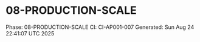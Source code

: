 # 08-PRODUCTION-SCALE
Phase: 08-PRODUCTION-SCALE
CI: CI-AP001-007
Generated: Sun Aug 24 22:41:07 UTC 2025
